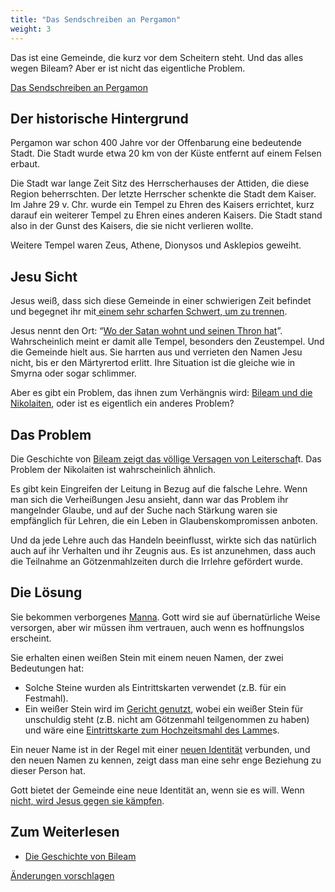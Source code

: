 ```yaml
---
title: "Das Sendschreiben an Pergamon"
weight: 3
---
```



Das ist eine Gemeinde, die kurz vor dem Scheitern steht. Und das alles wegen Bileam? Aber er ist nicht das eigentliche Problem.

[Das Sendschreiben an Pergamon](https://www.bibleserver.com/SLT/Offenbarung2%2C12-17)


## Der historische Hintergrund

<a name="48a1"></a>
Pergamon war schon 400 Jahre vor der Offenbarung eine bedeutende Stadt. Die Stadt wurde etwa 20 km von der Küste entfernt auf einem Felsen erbaut.

Die Stadt war lange Zeit Sitz des Herrscherhauses der Attiden, die diese Region beherrschten. Der letzte Herrscher schenkte die Stadt dem Kaiser. Im Jahre 29 v. Chr. wurde ein Tempel zu Ehren des Kaisers errichtet, kurz darauf ein weiterer Tempel zu Ehren eines anderen Kaisers. Die Stadt stand also in der Gunst des Kaisers, die sie nicht verlieren wollte.

Weitere Tempel waren Zeus, Athene, Dionysos und Asklepios geweiht.


## Jesu Sicht

<a name="dc77"></a>
Jesus weiß, dass sich diese Gemeinde in einer schwierigen Zeit befindet und begegnet ihr mit[ einem sehr scharfen Schwert, um zu trennen](https://www.bibleserver.com/SLT/Offenbarung2%2C12).

Jesus nennt den Ort: “[Wo der Satan wohnt und seinen Thron hat](https://www.bibleserver.com/SLT/Offenbarung2%2C13)”. Wahrscheinlich meint er damit alle Tempel, besonders den Zeustempel. Und die Gemeinde hielt aus. Sie harrten aus und verrieten den Namen Jesu nicht, bis er den Märtyrertod erlitt. Ihre Situation ist die gleiche wie in Smyrna oder sogar schlimmer.

Aber es gibt ein Problem, das ihnen zum Verhängnis wird: [Bileam und die Nikolaiten](https://www.bibleserver.com/SLT/Offenbarung2%2C14-15), oder ist es eigentlich ein anderes Problem?


## Das Problem

<a name="7e5f"></a>
Die Geschichte von [Bileam zeigt das völlige Versagen von Leiterschaf](../../../../bible/keyword/expl/the-story-of-balaam)t. Das Problem der Nikolaiten ist wahrscheinlich ähnlich.

Es gibt kein Eingreifen der Leitung in Bezug auf die falsche Lehre. Wenn man sich die Verheißungen Jesu ansieht, dann war das Problem ihr mangelnder Glaube, und auf der Suche nach Stärkung waren sie empfänglich für Lehren, die ein Leben in Glaubenskompromissen anboten.

Und da jede Lehre auch das Handeln beeinflusst, wirkte sich das natürlich auch auf ihr Verhalten und ihr Zeugnis aus. Es ist anzunehmen, dass auch die Teilnahme an Götzenmahlzeiten durch die Irrlehre gefördert wurde.


## Die Lösung

<a name="85d8"></a>
Sie bekommen verborgenes [Manna](https://www.bibleserver.com/SLT/5.Mose8%2C16). Gott wird sie auf übernatürliche Weise versorgen, aber wir müssen ihm vertrauen, auch wenn es hoffnungslos erscheint.

Sie erhalten einen weißen Stein mit einem neuen Namen, der zwei Bedeutungen hat:

- Solche Steine wurden als Eintrittskarten verwendet (z.B. für ein Festmahl).
- Ein weißer Stein wird im [Gericht genutzt](https://www.bibleserver.com/SLT/Apostelgeschichte26%2C10), wobei ein weißer Stein für unschuldig steht (z.B. nicht am Götzenmahl teilgenommen zu haben) und wäre eine [Eintrittskarte zum Hochzeitsmahl des Lamme](https://www.bibleserver.com/SLT/Offenbarung19%2C9)s.


Ein neuer Name ist in der Regel mit einer [neuen Identität](https://www.bibleserver.com/SLT/1.Mose17%2C5) verbunden, und den neuen Namen zu kennen, zeigt dass man eine sehr enge Beziehung zu dieser Person hat.

Gott bietet der Gemeinde eine neue Identität an, wenn sie es will. Wenn [nicht, wird Jesus gegen sie kämpfen](https://www.bibleserver.com/SLT/Offenbarung2%2C16).


## Zum Weiterlesen

<a name="52ab"></a>
- [Die Geschichte von Bileam](../../../../content/beasts/expl/666-the-number-of-the-beast)




[Änderungen vorschlagen](https://github.com/revelation-today/revelation-today/blob/main/exampleSite/content/docs/content/letters/expl/the-letter-to-the-church-in-pergamon.de.md)

